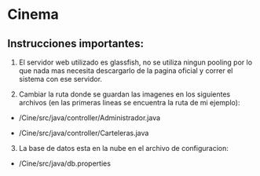 # Cinema

## Instrucciones importantes:

1. El servidor web utilizado es glassfish, no se utiliza ningun pooling por lo que nada mas necesita descargarlo de la pagina oficial y correr el sistema con ese servidor. 

2. Cambiar la ruta donde se guardan las imagenes en los siguientes archivos (en las primeras lineas se encuentra la ruta de mi ejemplo):

- /Cine/src/java/controller/Administrador.java

- /Cine/src/java/controller/Carteleras.java

3. La base de datos esta en la nube en el archivo de configuracion: 

- /Cine/src/java/db.properties
